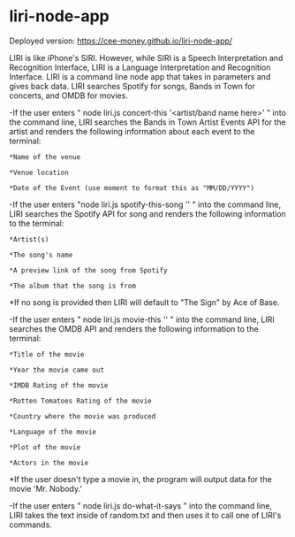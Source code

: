 # liri-node-app
Deployed version: https://cee-money.github.io/liri-node-app/

LIRI is like iPhone's SIRI. However, while SIRI is a Speech Interpretation and Recognition Interface, LIRI is a Language Interpretation and Recognition Interface. LIRI is a command line node app that takes in parameters and gives back data. LIRI searches Spotify for songs, Bands in Town for concerts, and OMDB for movies.


-If the user enters " node liri.js concert-this '<artist/band name here>' " into the command line, LIRI searches the Bands in Town Artist Events API for the artist and renders the following information about each event to the terminal:

    *Name of the venue
    
    *Venue location
    
    *Date of the Event (use moment to format this as "MM/DD/YYYY")


-If the user enters "node liri.js spotify-this-song '<song name here>' " into the command line, LIRI searches the Spotify API for song and renders the following information to the terminal:
   
    *Artist(s)
    
    *The song's name
    
    *A preview link of the song from Spotify
    
    *The album that the song is from
    
*If no song is provided then LIRI will default to "The Sign" by Ace of Base.


-If the user enters " node liri.js movie-this '<movie name here>' " into the command line, LIRI searches the OMDB API and renders the following information to the terminal:
   
    *Title of the movie
    
    *Year the movie came out
    
    *IMDB Rating of the movie
    
    *Rotten Tomatoes Rating of the movie
    
    *Country where the movie was produced
    
    *Language of the movie
    
    *Plot of the movie
    
    *Actors in the movie
    
*If the user doesn't type a movie in, the program will output data for the movie 'Mr. Nobody.'


-If the user enters " node liri.js do-what-it-says " into the command line, LIRI takes the text inside of random.txt and then uses it to call one of LIRI's commands.







